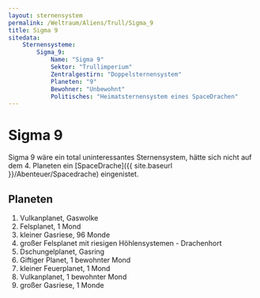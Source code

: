 ```yaml
---
layout: sternensystem
permalink: /Weltraum/Aliens/Trull/Sigma_9
title: Sigma 9
sitedata:
    Sternensysteme:
        Sigma_9:
            Name: "Sigma 9"
            Sektor: "Trullimperium"
            Zentralgestirn: "Doppelsternensystem"
            Planeten: "9"
            Bewohner: "Unbewohnt"
            Politisches: "Heimatsternensystem eines SpaceDrachen"
---
```


# Sigma 9

Sigma 9 wäre ein total uninteressantes Sternensystem, hätte sich nicht auf dem 4. Planeten ein [SpaceDrache]({{ site.baseurl }}/Abenteuer/Spacedrache) eingenistet.

## Planeten

1. Vulkanplanet, Gaswolke
2. Felsplanet, 1 Mond
3. kleiner Gasriese, 96 Monde
4. großer Felsplanet mit riesigen Höhlensystemen - Drachenhort
5. Dschungelplanet, Gasring
6. Giftiger Planet, 1 bewohnter Mond
7. kleiner Feuerplanet, 1 Mond
8. Vulkanplanet, 1 bewohnter Mond
9. großer Gasriese, 1 Monde
